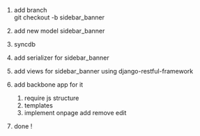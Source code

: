 1. add branch  
   git checkout -b sidebar_banner

2. add new model 
   sidebar_banner

3. syncdb

4. add serializer for sidebar_banner

5. add views for sidebar_banner using django-restful-framework

6. add backbone app for it 
    1. require js structure
    2. templates 
    3. implement onpage add remove edit

7. done !

